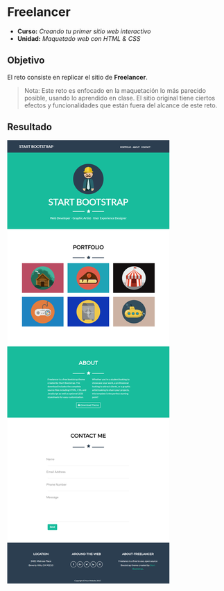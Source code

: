 # Freelancer

* **Curso:** _Creando tu primer sitio web interactivo_
* **Unidad:** _Maquetado web con HTML & CSS_

## Objetivo

El reto consiste en replicar el sitio de **Freelancer**.

  > Nota: Este reto es enfocado en la maquetación lo más parecido posible, usando lo aprendido en clase. El sitio original tiene ciertos efectos y funcionalidades que  están fuera del alcance de este reto.

## Resultado

![Freelancer](docs/imagen-web.png)
